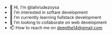 - 👋 Hi, I’m @lahirudezoysa
- 👀 I’m interested in softare development
- 🌱 I’m currently learning fullstack development
- 💞️ I’m looking to collaborate on web development
- 📫 How to reach me on deepthe14@gmail.com

<!---
lahirudezoysa/lahirudezoysa is a ✨ special ✨ repository because its `README.md` (this file) appears on your GitHub profile.
You can click the Preview link to take a look at your changes.
--->
